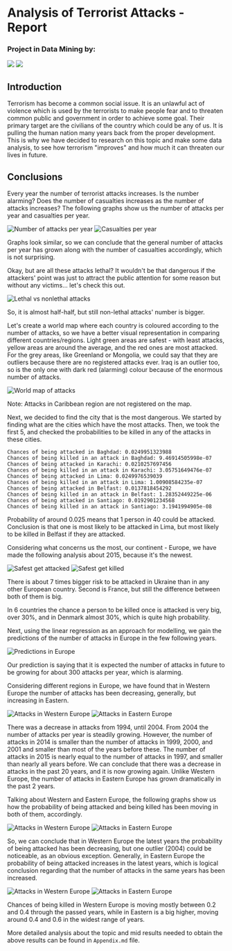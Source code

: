 # Analysis of Terrorist Attacks - Report
### Project in Data Mining by:
[![](https://avatars1.githubusercontent.com/u/8987819?v=3&s=150)](https://github.com/DajanaS "Dajana Stojchevska") [![](https://avatars0.githubusercontent.com/u/18115441?v=3&s=150)](https://github.com/mtodosovska "Marija Todosovska") <br />
## Introduction
Terrorism has become a common social issue. It is an unlawful act of violence which is used by the terrorists to make people fear and to threaten common public and government in order to achieve some goal.  Their primary target are the civilians of the country which could be any of us. It is pulling the human nation many years back from the proper development. This is why we have decided to research on this topic and make some data analysis, to see how terrorism "improves" and how much it can threaten our lives in future.
	
## Conclusions
Every year the number of terrorist attacks increases. Is the number alarming? Does the number of casualties increases as the number of attacks increases? The following graphs show us the number of attacks per year and casualties per year.
	
![Number of attacks per year](attacksPerYear.png)
![Casualties per year](casualtiesPerYear.png)	
	
Graphs look similar, so we can conclude that the general number of attacks per year has grown along with the number of casualties accordingly, which is not surprising.

Okay, but are all these attacks lethal? It wouldn't be that dangerous if the attackers' point was just to attract the public attention for some reason but without any victims... let's check this out.
	
![Lethal vs nonlethal attacks](lethal.png)

So, it is almost half-half, but still non-lethal attacks' number is bigger.

Let's create a world map where each country is coloured according to the number of attacks, so we have a better visual representation in comparing different countries/regions. 
Light green areas are safest - with least attacks, yellow areas are around the average, and the red ones are most attacked. For the grey areas, like Greenland or Mongolia, we could say that they are outliers because there are no registered attacks ever. Iraq is an outlier too, so is the only one with dark red (alarming) colour because of the enormous number of attacks.

![World map of attacks](map_attacks.jpg)

Note: Attacks in Caribbean region are not registered on the map. 

Next, we decided to find the city that is the most dangerous. We started by finding what are the cities which have the most attacks. Then, we took the first 5, and checked the probabilities to be killed in any of the attacks in these cities.

 	Chances of being attacked in Baghdad: 0.0249951323988
 	Chances of being killed in an attack in Baghdad: 9.46914505998e-07
 	Chances of being attacked in Karachi: 0.0210257697456
 	Chances of being killed in an attack in Karachi: 3.05751649476e-07
 	Chances of being attacked in Lima: 0.0249976539039
 	Chances of being killed in an attack in Lima: 1.00908584235e-07
 	Chances of being attacked in Belfast: 0.0137818454292
 	Chances of being killed in an attack in Belfast: 1.28352449225e-06
 	Chances of being attacked in Santiago: 0.0192901234568
 	Chances of being killed in an attack in Santiago: 3.1941994905e-08

Probability of around 0.025 means that 1 person in 40 could be attacked. Conclusion is that one is most likely to be attacked in Lima, but most likely to be killed in Belfast if they are attacked.

Considering what concerns us the most, our continent - Europe, we have made the following analysis about 2015, because it's the newest.

![Safest get attacked](safestGetAttacked.png)
![Safest get killed](safestGetKilled.png)

There is about 7 times bigger risk to be attacked in Ukraine than in any other European country. Second is France, but still the difference between both of them is big.

In 6 countries the chance a person to be killed once is attacked is very big, over 30%, and in Denmark almost 30%, which is quite high probability.

Next, using the linear regression as an approach for modelling, we gain the predictions of the number of attacks in Europe in the few following years.

![Predictions in Europe](prediction.png)

Our prediction is saying that it is expected the number of attacks in future to be growing for about 300 attacks per year, which is alarming.

Considering different regions in Europe, we have found that in Western Europe the number of attacks has been decreasing, generally, but increasing in Eastern.

![Attacks in Western Europe](attacks_WE.png)
![Attacks in Eastern Europe](attacks_EE.png)

There was a decrease in attacks from 1994, until 2004. From 2004 the number of attacks per year is steadily growing. However, the number of attacks in 2014 is smaller than the number of attacks in 1999, 2000, and 2001 and smaller than most of the years before these. The number of attacks in 2015 is nearly equal to the number of attacks in 1997, and smaller than nearly all years before. We can conclude that there was a decrease in attacks in the past 20 years, and it is now growing again. Unlike Western Europe, the number of attacks in Eastern Europe has grown dramatically in the past 2 years.

Talking about Western and Eastern Europe, the following graphs show us how the probability of being attacked and being killed has been moving in both of them, accordingly.

![Attacks in Western Europe](pAttackedWE.png)
![Attacks in Eastern Europe](pAttackedEE.png)

So, we can conclude that in Western Europe the latest years the probability of being attacked has been decreasing, but one outlier (2004) could be noticeable, as an obvious exception. Generally, in Eastern Europe the probability of being attacked increases in the latest years, which is logical conclusion regarding that the number of attacks in the same years has been increased. 

![Attacks in Western Europe](pKilledWE.png)
![Attacks in Eastern Europe](pKilledEE.png)

Chances of being killed in Western Europe is moving mostly between 0.2 and 0.4 through the passed years, while in Eastern is a big higher, moving around 0.4 and 0.6 in the widest range of years.  

More detailed analysis about the topic and mid results needed to obtain the above results can be found in `Appendix.md` file.